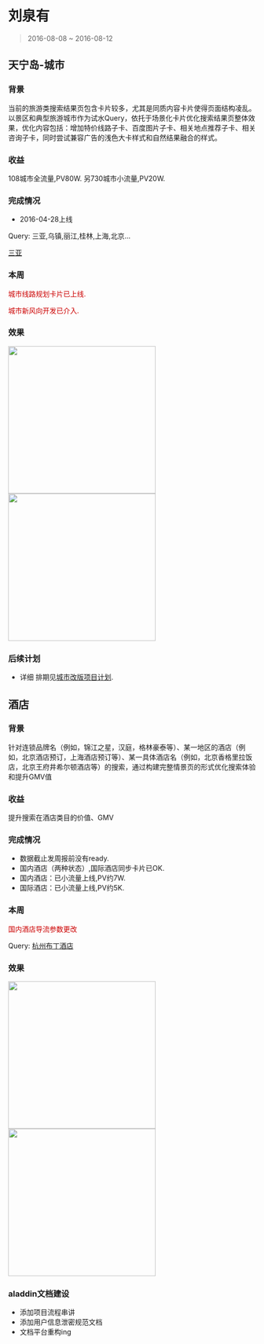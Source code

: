 # 刘泉有

> 2016-08-08 ~ 2016-08-12

## 天宁岛-城市

### 背景

当前的旅游类搜索结果页包含卡片较多，尤其是同质内容卡片使得页面结构凌乱。以景区和典型旅游城市作为试水Query，依托于场景化卡片优化搜索结果页整体效果，优化内容包括：增加特价线路子卡、百度图片子卡、相关地点推荐子卡、相关咨询子卡，同时尝试兼容广告的浅色大卡样式和自然结果融合的样式。

### 收益

108城市全流量,PV80W.
另730城市小流量,PV20W.

### 完成情况

- 2016-04-28上线

Query: 三亚,乌镇,丽江,桂林,上海,北京...

[三亚](https://m.baidu.com/s?word=%E4%B8%89%E4%BA%9A&sid=105601)

### 本周

<p style="color:#c00">城市线路规划卡片已上线.</p>

<p style="color:#c00">城市新风向开发已介入.</p>

### 效果

<img src="http://gitlab.baidu.com/psfe/ala-weeklyreport/uploads/1691a872ac3d6561745b661f755552ea/image.png" width="300">

<img src="http://gitlab.baidu.com/psfe/ala-weeklyreport/uploads/914046790cf61a8b2d0fe785aa0b32fe/image.png"  width="300">

### 后续计划

* 详细 排期见[城市改版项目计划](http://wiki.baidu.com/pages/viewpage.action?pageId=204667813).

## 酒店

### 背景

针对连锁品牌名（例如，锦江之星，汉庭，格林豪泰等）、某一地区的酒店（例如，北京酒店预订，上海酒店预订等）、某一具体酒店名（例如，北京香格里拉饭店，北京王府井希尔顿酒店等）的搜索，通过构建完整情景页的形式优化搜索体验和提升GMV值

### 收益

提升搜索在酒店类目的价值、GMV

### 完成情况

- 数据截止发周报前没有ready.
- 国内酒店（两种状态）,国际酒店同步卡片已OK.
- 国内酒店：已小流量上线,PV约7W.
- 国际酒店：已小流量上线,PV约5K.


### 本周

<span style="color:#c00">国内酒店导流参数更改</span>

Query: [杭州布丁酒店](https://m.baidu.com/ssid=ecafd1eeb2a9b7c6353138bb06/s?word=%E6%9D%AD%E5%B7%9E%E5%B8%83%E4%B8%81%E9%85%92%E5%BA%97&ts=7394407&t_kt=0&ie=utf-8&rsv_iqid=13319738511001666662&rsv_t=ede7waz5BISvCJhrS2wDiUXBemKYJ21fA0q6nHA%252BlSjnmhdbW3%252BL&sa=ihr_1&rsv_pq=13319738511001666662&rsv_sug4=1270&ss=001)


### 效果

<img src="http://gitlab.baidu.com/psfe/ala-weeklyreport/uploads/7cb9dcec0648421c3d9b9b87add33d36/image.png" width="300">

<img src="http://gitlab.baidu.com/psfe/ala-weeklyreport/uploads/b270cd381536f47b0e8086a5698bc912/image.png"  width="300">


### aladdin文档建设

- 添加项目流程串讲
- 添加用户信息泄密规范文档
- 文档平台重构ing
